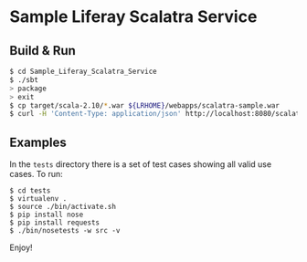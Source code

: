 # Sample Liferay Scalatra Service #

## Build & Run ##

```sh
$ cd Sample_Liferay_Scalatra_Service
$ ./sbt
> package
> exit
$ cp target/scala-2.10/*.war ${LRHOME}/webapps/scalatra-sample.war
$ curl -H 'Content-Type: application/json' http://localhost:8080/scalatra-sample/instances
```
## Examples ##

In the `tests` directory there is a set of test cases showing all valid use cases. To run:
```
$ cd tests
$ virtualenv .
$ source ./bin/activate.sh
$ pip install nose
$ pip install requests
$ ./bin/nosetests -w src -v
```

Enjoy!


